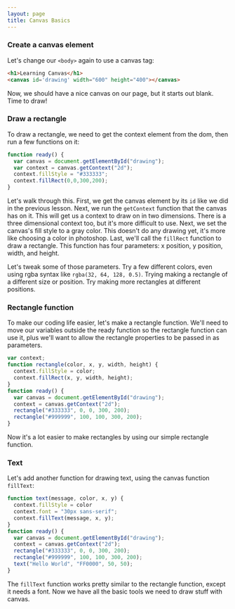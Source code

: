 ```yaml
---
layout: page
title: Canvas Basics
---
```


### Create a canvas element

Let's change our `<body>` again to use a canvas tag:

```html
<h1>Learning Canvas</h1>
<canvas id='drawing' width="600" height="400"></canvas>
```

Now, we should have a nice canvas on our page, but it starts out blank. Time to draw!

### Draw a rectangle

To draw a rectangle, we need to get the context element from the dom, then run a few functions on it:

```js
function ready() {
  var canvas = document.getElementById("drawing");
  var context = canvas.getContext("2d");
  context.fillStyle = "#333333";
  context.fillRect(0,0,300,200);
}
```

Let's walk through this. First, we get the canvas element by its `id` like we did in the previous lesson. Next, we run the `getContext` function that the canvas has on it. This will get us a context to draw on in two dimensions. There is a three dimensional context too, but it's more difficult to use. Next, we set the canvas's fill style to a gray color. This doesn't do any drawing yet, it's more like choosing a color in photoshop. Last, we'll call the `fillRect` function to draw a rectangle. This function has four parameters: x position, y position, width, and height.

Let's tweak some of those parameters. Try a few different colors, even using rgba syntax like `rgba(32, 64, 128, 0.5)`. Trying making a rectangle of a different size or position. Try making more rectangles at different positions.

### Rectangle function

To make our coding life easier, let's make a rectangle function. We'll need to move our variables outside the ready function so the rectangle function can use it, plus we'll want to allow the rectangle properties to be passed in as parameters.

```js
var context;
function rectangle(color, x, y, width, height) {
  context.fillStyle = color;
  context.fillRect(x, y, width, height);
}
function ready() {
  var canvas = document.getElementById("drawing");
  context = canvas.getContext("2d");
  rectangle("#333333", 0, 0, 300, 200);
  rectangle("#999999", 100, 100, 300, 200);
}
```

Now it's a lot easier to make rectangles by using our simple rectangle function.

### Text

Let's add another function for drawing text, using the canvas function `fillText`:

```js
function text(message, color, x, y) {
  context.fillStyle = color
  context.font = "30px sans-serif";
  context.fillText(message, x, y);
}
function ready() {
  var canvas = document.getElementById("drawing");
  context = canvas.getContext("2d");
  rectangle("#333333", 0, 0, 300, 200);
  rectangle("#999999", 100, 100, 300, 200);
  text("Hello World", "FF0000", 50, 50);
}
```

The `fillText` function works pretty similar to the rectangle function, except it needs a font. Now we have all the basic tools we need to draw stuff with canvas.

